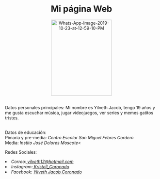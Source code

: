 <!DOCTYPE html>
<html>
<body>
<h1 align="center">Mi página Web</h1>
<p align="center"><a href="https://ibb.co/d7xSJPb"><img src="https://i.ibb.co/jHsdZyV/Whats-App-Image-2019-10-23-at-12-59-10-PM.jpg" alt="Whats-App-Image-2019-10-23-at-12-59-10-PM" border="0"width="200" height="250"> </a></p>
<p><br>Datos personales principales:
Mi nombre es Yilveth Jacob, tengo 19 años y me gusta escuchar música, jugar videojuegos, ver series y memes gatitos tristes.</p>
<br>Datos de educación:
  <br>Pimaria y pre-media: <i>Centro Escolar San Miguel Febres Cordero</i>
  <br>Media: <i>Instito José Dolores Moscote</i><
<p>Redes Sociales:
<address>
<li>Correo:<a href="mailto:yilveth12@hotmail.com"> yilveth12@hotmail.com</a> 
</li>
<li>Instagram:<a href="https://www.instagram.com/kristell_coronado/"> Kristell_Coronado</a></li>
<li>Facebook: <a href="https://www.facebook.com/yilveth.jacobcoronado?ref=bookmarks"> Yilveth Jacob Coronado</a></li></p>

</address>
</body>
</html>

